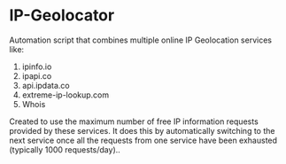 # IP-Geolocator

Automation script that combines multiple online IP Geolocation services like:
 1) ipinfo.io 
 2) ipapi.co
 3) api.ipdata.co
 4) extreme-ip-lookup.com
 5) Whois 
 
Created to use the maximum number of free IP information requests provided by these services. It does this by automatically switching to the next service once all the requests from one service have been exhausted (typically 1000 requests/day)..
